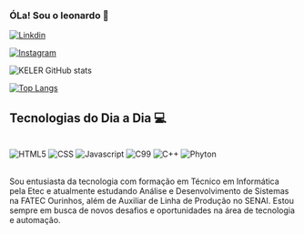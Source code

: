 ### ÓLa! Sou o leonardo 👋

[![Linkdin](https://img.shields.io/badge/LinkedIn-0077B5?style=for-the-badge&logo=linkedin&logoColor=white)](www.linkedin.com/in/leonardokeler)

[![Instagram](https://img.shields.io/badge/Instagram-E4405F?style=for-the-badge&logo=instagram&logoColor=white)](https://www.instagram.com/leonardokeler_?igsh=MTBmYTFvZmg0dHFqMQ%3D%3D&utm_source=qr)

![KELER GitHub stats](https://github-readme-stats.vercel.app/api?username=KELER147&show_icons=true&theme=dracula)

[![Top Langs](https://github-readme-stats.vercel.app/api/top-langs/?username=KELER147)](https://github.com/anuraghazra/github-readme-stats)

## Tecnologias do Dia a Dia 💻

<div style="display: inline_block"><br/>
  <img aling="center" alt="HTML5"  src="https://img.shields.io/badge/HTML5-E34F26?style=for-the-badge&logo=html5&logoColor=white" />
  <img aling="center" alt="CSS"  src="https://img.shields.io/badge/CSS3-1572B6?style=for-the-badge&logo=css3&logoColor=white" />
  <img aling="center" alt="Javascript"  src="https://img.shields.io/badge/JavaScript-323330?style=for-the-badge&logo=javascript&logoColor=F7DF1E" />
  <img aling="center" alt="C99"  src="https://img.shields.io/badge/C-00599C?style=for-the-badge&logo=c&logoColor=white" />  
  <img aling="center" alt="C++"  src="https://img.shields.io/badge/C%2B%2B-00599C?style=for-the-badge&logo=c%2B%2B&logoColor=white" />  
  <img aling="center" alt="Phyton"  src="https://img.shields.io/badge/Python-14354C?style=for-the-badge&logo=python&logoColor=white" />    
</div><br/>


Sou entusiasta da tecnologia com formação em Técnico em Informática pela Etec e atualmente estudando Análise e Desenvolvimento de Sistemas na FATEC Ourinhos, além de Auxiliar de Linha de Produção no SENAI. Estou sempre em busca de novos desafios e oportunidades na área de tecnologia e automação.


